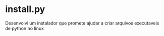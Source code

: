 # install.py
Desenvolvi um instalador que promete ajudar a criar arquivos executaveis de python no linux
